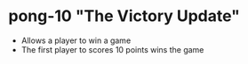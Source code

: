 # pong-10 "The Victory Update"

 * Allows a player to win a game
 * The first player to scores 10 points wins the game
